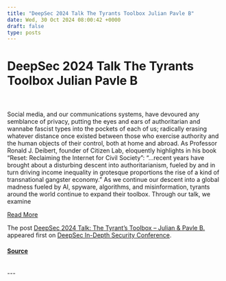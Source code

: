 ```yaml
---
title: "DeepSec 2024 Talk The Tyrants Toolbox Julian Pavle B"
date: Wed, 30 Oct 2024 08:00:42 +0000
draft: false
type: posts
---
```

# DeepSec 2024 Talk The Tyrants Toolbox Julian Pavle B

<br/>

<br/>
Social media, and our communications systems, have devoured any semblance of privacy, putting the eyes and ears of authoritarian and wannabe fascist types into the pockets of each of us; radically erasing whatever distance once existed between those who exercise authority and the human objects of their control, both at home and abroad. As Professor Ronald J. Deibert, founder of Citizen Lab, eloquently highlights in his book “Reset: Reclaiming the Internet for Civil Society”: “…recent years have brought about a disturbing descent into authoritarianism, fueled by and in turn driving income inequality in grotesque proportions the rise of a kind of transnational gangster economy.” As we continue our descent into a global madness fueled by AI, spyware, algorithms, and misinformation, tyrants around the world continue to expand their toolbox. Through our talk, we examine

[Read More](https://blog.deepsec.net/deepsec-2024-talk-the-tyrants-toolbox-julian-pavle-b/)

The post [DeepSec 2024 Talk: The Tyrant’s Toolbox – Julian & Pavle B.](https://blog.deepsec.net/deepsec-2024-talk-the-tyrants-toolbox-julian-pavle-b/) appeared first on [DeepSec In-Depth Security Conference](https://blog.deepsec.net).

#### [Source](https://blog.deepsec.net/deepsec-2024-talk-the-tyrants-toolbox-julian-pavle-b/)

<br/>
---
